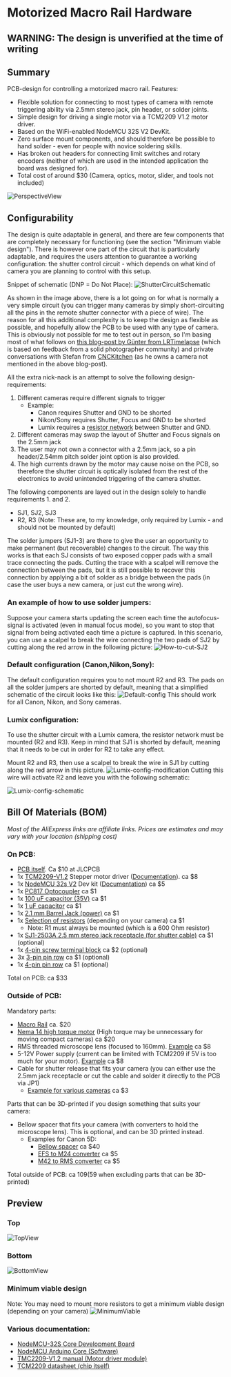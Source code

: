 # Motorized Macro Rail Hardware
## WARNING: The design is unverified at the time of writing 
## Summary
PCB-design for controlling a motorized macro rail. Features:
- Flexible solution for connecting to most types of camera with remote triggering ability via 2.5mm stereo jack, pin header, or solder joints.
- Simple design for driving a single motor via a TCM2209 V1.2 motor driver.
- Based on the WiFi-enabled NodeMCU 32S V2 DevKit. 
- Zero surface mount components, and should therefore be possible to hand solder - even for people with novice soldering skills. 
- Has broken out headers for connecting limit switches and rotary encoders (neither of which are used in the intended application the board was designed for).
- Total cost of around $30 (Camera, optics, motor, slider, and tools not included)

![PerspectiveView](./Outputs/Images/MacroRail-3D-Perspective.png) 

## Configurability
The design is quite adaptable in general, and there are few components that are completely necessary for functioning (see the section "Minimum viable design"). There is however one part of the circuit that is particularly adaptable, and requires the users attention to guarantee a working configuration: the shutter control circuit - which depends on what kind of camera you are planning to control with this setup.

Snippet of schematic (DNP = Do Not Place):
![ShutterCircuitSchematic](./Outputs/Images/Documentation/Shutter-circuit.png)

As shown in the image above, there is a lot going on for what is normally a very simple circuit (you can trigger many cameras by simply short-circuiting all the pins in the remote shutter connector with a piece of wire). The reason for all this additional complexity is to keep the design as flexible as possible, and hopefully allow the PCB to be used with any type of camera. This is obviously not possible for me to test out in person, so I'm basing most of what follows on [this blog-post by Günter from LRTimelapse](https://lrtimelapse.com/news/intervalometer-hack/) (which is based on feedback from a solid photographer community) and private conversations with Stefan from [CNCKitchen](https://www.youtube.com/CNCKitchen) (as he owns a camera not mentioned in the above blog-post).

All the extra nick-nack is an attempt to solve the following design-requirements:
1. Different cameras require different signals to trigger
    - Example: 
        - Canon requires Shutter and GND to be shorted
        - Nikon/Sony requires Shutter, Focus and GND to be shorted
        - Lumix requires a [resistor network](https://i1.wp.com/fluxing.de/wp-content/uploads/2018/03/arduino-panasonic-lumix-shutter-schematic.jpg) between Shutter and GND.
2. Different cameras may swap the layout of Shutter and Focus signals on the 2.5mm jack
3. The user may not own a connector with a 2.5mm jack, so a pin header/2.54mm pitch solder joint option is also provided.
4. The high currents drawn by the motor may cause noise on the PCB, so therefore the shutter circuit is optically isolated from the rest of the electronics to avoid unintended triggering of the camera shutter.

The following components are layed out in the design solely to handle requirements 1. and 2.
- SJ1, SJ2, SJ3
- R2, R3 (Note: These are, to my knowledge, only required by Lumix - and should not be mounted by default)

The solder jumpers (SJ1-3) are there to give the user an opportunity to make permanent (but recoverable) changes to the circuit. The way this works is that each SJ consists of two exposed copper pads with a small trace connecting the pads. Cutting the trace with a scalpel will remove the connection between the pads, but it is still possible to recover this connection by applying a bit of solder as a bridge between the pads (in case the user buys a new camera, or just cut the wrong wire).

### An example of how to use solder jumpers:
Suppose your camera starts updating the screen each time the autofocus-signal is activated (even in manual focus mode), so you want to stop that signal from being activated each time a picture is captured. In this scenario, you can use a scalpel to break the wire connecting the two pads of SJ2 by cutting along the red arrow in the following picture: 
![How-to-cut-SJ2](./Outputs/Images/Documentation/cut_trace.png)

### Default configuration (Canon,Nikon,Sony):
The default configuration requires you to not mount R2 and R3. The pads on all the solder jumpers are shorted by default, meaning that a simplified schematic of the circuit looks like this:
![Default-config](./Outputs/Images/Documentation/Illustration-of-shutter-circuit-default.png)
This should work for all Canon, Nikon, and Sony cameras.

### Lumix configuration:
To use the shutter circuit with a Lumix camera, the resistor network must be mounted (R2 and R3). Keep in mind that SJ1 is shorted by default, meaning that it needs to be cut in order for R2 to take any effect.

Mount R2 and R3, then use a scalpel to break the wire in SJ1 by cutting along the red arrow in this picture.
![Lumix-config-modification](./Outputs/Images/Documentation/Lumix_config.png)
Cutting this wire will activate R2 and leave you with the following schematic:

![Lumix-config-schematic](./Outputs/Images/Documentation/Illustration-of-shutter-circuit-Lumix.png)

## Bill Of Materials (BOM)
*Most of the AliExpress links are affiliate links. Prices are estimates and may vary with your location (shipping cost)*

### On PCB:
 - [PCB itself](./Outputs/Gerber/MacroRail_V1_0-2022-02-26.zip). Ca $10 at JLCPCB
 - 1x [TCM2209-V1.2](https://s.click.aliexpress.com/e/_9uc1XB) Stepper motor driver ([Documentation](https://github.com/bigtreetech/BIGTREETECH-TMC2209-V1.2/)). ca $8
 - 1x [NodeMCU 32s V2](https://www.aliexpress.com/item/1005001636295529.html) Dev kit ([Documentation](https://docs.ai-thinker.com/en/esp32/boards/nodemcu_32s)) ca $5
 - 1x [PC817 Optocoupler](https://s.click.aliexpress.com/e/_AAgoAp) ca $1
 - 1x [100 uF capacitor (35V)](https://s.click.aliexpress.com/e/_ADnqKh) ca $1
 - 1x [1 uF capacitor](https://s.click.aliexpress.com/e/_9j2jOz) ca $1
 - 1x [2.1 mm Barrel Jack (power)](https://s.click.aliexpress.com/e/_Aq01NT) ca $1
 - 1x [Selection of resistors](https://s.click.aliexpress.com/e/_AOqGqt) (depending on your camera) ca $1
    - Note: R1 must always be mounted (which is a 600 Ohm resistor)
 - 1x [SJ1-2503A 2.5 mm stereo jack receptacle (for shutter cable)](https://no.mouser.com/ProductDetail/CUI-Devices/SJ1-2503A?qs=WyjlAZoYn52728cbIH3aBA%3D%3D) ca $1 (optional)
 - 1x [4-pin screw terminal block](https://s.click.aliexpress.com/e/_97dipR) ca $2 (optional)
 - 3x [3-pin pin row](https://s.click.aliexpress.com/e/_ABvcat) ca $1 (optional)
 - 1x [4-pin pin row](https://s.click.aliexpress.com/e/_ABvcat) ca $1 (optional)

 Total on PCB: ca $33

### Outside of PCB:
Mandatory parts:
 - [Macro Rail](https://s.click.aliexpress.com/e/_9IiOvB) ca. $20 
 - [Nema 14 high torque motor](https://s.click.aliexpress.com/e/_ArX3ot) (High torque may be unnecessary for moving compact cameras) ca $20
 - RMS threaded microscope lens (focused to 160mm). [Example](https://s.click.aliexpress.com/e/_9zATGv) ca $8
 - 5-12V Power supply (current can be limited with TCM2209 if 5V is too much for your motor). [Example](https://s.click.aliexpress.com/e/_AC81D7) ca $8 
 - Cable for shutter release that fits your camera (you can either use the 2.5mm jack receptacle or cut the cable and solder it directly to the PCB via JP1)
    - [Example for various cameras](https://s.click.aliexpress.com/e/_9iNl7J) ca $3

Parts that can be 3D-printed if you design something that suits your camera:
 - Bellow spacer that fits your camera (with converters to hold the microscope lens). This is optional, and can be 3D printed instead. 
    - Examples for Canon 5D:
        - [Bellow spacer](https://s.click.aliexpress.com/e/_A5xnYt) ca $40
        - [EFS to M24 converter](https://s.click.aliexpress.com/e/_9QvErF) ca $5
        - [M42 to RMS converter](https://s.click.aliexpress.com/e/_9QPTOd) ca $5
 
Total outside of PCB: ca $109 ($59 when excluding parts that can be 3D-printed)

## Preview

### Top
![TopView](./Outputs/Images/MacroRail-3D-Top.png) 
### Bottom
![BottomView](./Outputs/Images/MacroRail-3D-Bottom.png)
### Minimum viable design
Note: You may need to mount more resistors to get a minimum viable design (depending on your camera)
![MinimumViable](./Outputs/Images/Documentation/Minimalist-setup.png)

### Various documentation:
- [NodeMCU-32S Core Development Board](https://docs.ai-thinker.com/en/esp32/boards/nodemcu_32s)
- [NodeMCU Arduino Core (Software)](https://github.com/espressif/arduino-esp32)
- [TMC2209-V1.2 manual (Motor driver module)](https://github.com/bigtreetech/BIGTREETECH-TMC2209-V1.2/blob/master/manual/TMC2209-V1.2-manual.pdf)
- [TCM2209 datasheet (chip itself)](https://www.trinamic.com/fileadmin/assets/Products/ICs_Documents/TMC2209_datasheet_rev1.07.pdf)